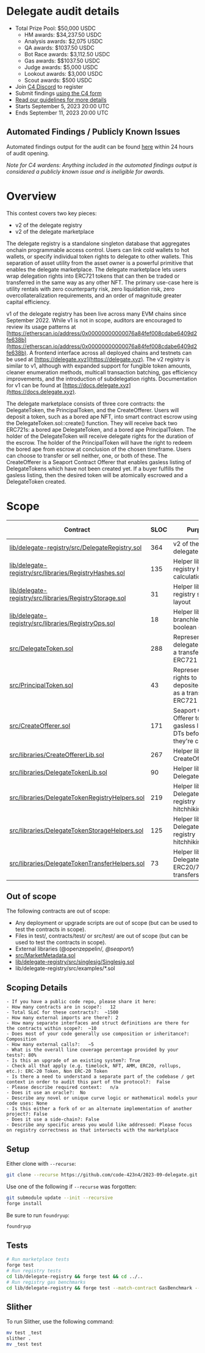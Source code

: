 # Delegate audit details

- Total Prize Pool: $50,000 USDC
  - HM awards: $34,237.50 USDC
  - Analysis awards: $2,075 USDC
  - QA awards: $1037.50 USDC
  - Bot Race awards: $3,112.50 USDC
  - Gas awards: $$1037.50 USDC
  - Judge awards: $5,000 USDC
  - Lookout awards: $3,000 USDC
  - Scout awards: $500 USDC
- Join [C4 Discord](https://discord.gg/code4rena) to register
- Submit findings [using the C4 form](https://code4rena.com/contests/2023-09-delegate/submit)
- [Read our guidelines for more details](https://docs.code4rena.com/roles/wardens)
- Starts September 5, 2023 20:00 UTC
- Ends September 11, 2023 20:00 UTC

## Automated Findings / Publicly Known Issues

Automated findings output for the audit can be found [here](https://github.com/code-423n4/2023-09-delegate/blob/main/bot-report.md) within 24 hours of audit opening.

*Note for C4 wardens: Anything included in the automated findings output is considered a publicly known issue and is ineligible for awards.*

# Overview

This contest covers two key pieces:

- v2 of the delegate registry
- v2 of the delegate marketplace

The delegate registry is a standalone singleton database that aggregates onchain programmable access control. Users can link cold wallets to hot wallets, or specify individual token rights to delegate to other wallets. This separation of asset utility from the asset owner is a powerful primitive that enables the delegate marketplace. The delegate marketplace lets users wrap delegation rights into ERC721 tokens that can then be traded or transferred in the same way as any other NFT. The primary use-case here is utility rentals with zero counterparty risk, zero liquidation risk, zero overcollateralization requirements, and an order of magnitude greater capital efficiency.

v1 of the delegate registry has been live across many EVM chains since September 2022. While v1 is not in scope, auditors are encouraged to review its usage patterns at [https://etherscan.io/address/0x00000000000076a84fef008cdabe6409d2fe638b](https://etherscan.io/address/0x00000000000076a84fef008cdabe6409d2fe638b). A frontend interface across all deployed chains and testnets can be used at [https://delegate.xyz](https://delegate.xyz). The v2 registry is similar to v1, although with expanded support for fungible token amounts, cleaner enumeration methods, multicall transaction batching, gas efficiency improvements, and the introduction of subdelegation rights. Documentation for v1 can be found at [https://docs.delegate.xyz](https://docs.delegate.xyz).

The delegate marketplace consists of three core contracts: the DelegateToken, the PrincipalToken, and the CreateOfferer. Users will deposit a token, such as a bored ape NFT, into smart contract escrow using the DelegateToken.sol::create() function. They will receive back two ERC721s: a bored ape DelegateToken, and a bored ape PrincipalToken. The holder of the DelegateToken will receive delegate rights for the duration of the escrow. The holder of the PrincipalToken will have the right to redeem the bored ape from escrow at conclusion of the chosen timeframe. Users can choose to transfer or sell neither, one, or both of these. The CreateOfferer is a Seaport Contract Offerer that enables gasless listing of DelegateTokens which have not been created yet. If a buyer fulfills the gasless listing, then the desired token will be atomically escrowed and a DelegateToken created.

# Scope

| Contract | SLOC | Purpose | Libraries used |  
| ----------- | ----------- | ----------- | ----------- |
| [lib/delegate-registry/src/DelegateRegistry.sol](https://github.com/delegatexyz/delegate-registry/blob/6d1254de793ccc40134f9bec0b7cb3d9c3632bc1/src/DelegateRegistry.sol) | 364 | v2 of the delegate registry | ??? |
| [lib/delegate-registry/src/libraries/RegistryHashes.sol](https://github.com/delegatexyz/delegate-registry/blob/6d1254de793ccc40134f9bec0b7cb3d9c3632bc1/src/libraries/RegistryHashes.sol) | 135 | Helper library for registry hash calculation | ??? |
| [lib/delegate-registry/src/libraries/RegistryStorage.sol](https://github.com/delegatexyz/delegate-registry/blob/6d1254de793ccc40134f9bec0b7cb3d9c3632bc1/src/libraries/RegistryStorage.sol) | 31 | Helper library for registry storage layout | ??? |
| [lib/delegate-registry/src/libraries/RegistryOps.sol](https://github.com/delegatexyz/delegate-registry/blob/6d1254de793ccc40134f9bec0b7cb3d9c3632bc1/src/libraries/RegistryOps.sol) | 18 | Helper library for branchless boolean ops | ??? |
| [src/DelegateToken.sol](https://github.com/code-423n4/2023-09-delegate/blob/main/src/DelegateToken.sol) | 288 | Represent delegate rights as a transferrable ERC721 | ??? |
| [src/PrincipalToken.sol](https://github.com/code-423n4/2023-09-delegate/blob/main/src/PrincipalToken.sol) | 43 | Represent the rights to claim the deposited token as a transferrable ERC721 | ??? |
| [src/CreateOfferer.sol](https://github.com/code-423n4/2023-09-delegate/blob/main/src/CreateOfferer.sol) | 171 | Seaport Contract Offerer to enable gasless listings of DTs before they're created | ??? |
| [src/libraries/CreateOffererLib.sol](https://github.com/code-423n4/2023-09-delegate/blob/main/src/libraries/CreateOffererLib.sol) | 267 | Helper library for CreateOfferer | ??? |
| [src/libraries/DelegateTokenLib.sol](https://github.com/code-423n4/2023-09-delegate/blob/main/src/libraries/DelegateTokenLib.sol) | 90 | Helper library for DelegateToken | ??? |
| [src/libraries/DelegateTokenRegistryHelpers.sol](https://github.com/code-423n4/2023-09-delegate/blob/main/src/libraries/DelegateTokenRegistryHelpers.sol) | 219 | Helper library for Delegate Token registry hitchhiking | ??? |
| [src/libraries/DelegateTokenStorageHelpers.sol](https://github.com/code-423n4/2023-09-delegate/blob/main/src/libraries/DelegateTokenStorageHelpers.sol) | 125 | Helper library for Delegate Token registry hitchhiking | ??? |
| [src/libraries/DelegateTokenTransferHelpers.sol](https://github.com/code-423n4/2023-09-delegate/blob/main/src/libraries/DelegateTokenTransferHelpers.sol) | 73 | Helper library for Delegate Token ERC20/721/1155 transfers | ??? |

## Out of scope

The following contracts are out of scope:

- Any deployment or upgrade scripts are out of scope (but can be used to test the contracts in scope).
- Files in test/, contracts/test/ or src/test/ are out of scope (but can be used to test the contracts in scope).
- External libraries (@openzeppelin/*, @seaport/*)
- [src/MarketMetadata.sol](https://github.com/code-423n4/2023-09-delegate/blob/main/src/MarketMetadata.sol)
- [lib/delegate-registry/src/singlesig/Singlesig.sol](https://github.com/delegatexyz/delegate-registry/blob/6d1254de793ccc40134f9bec0b7cb3d9c3632bc1/src/singlesig/Singlesig.sol)
- lib/delegate-registry/src/examples/*.sol

## Scoping Details

```
- If you have a public code repo, please share it here:  
- How many contracts are in scope?:   12
- Total SLoC for these contracts?:  ~1500
- How many external imports are there?: 2 
- How many separate interfaces and struct definitions are there for the contracts within scope?:  ~10
- Does most of your code generally use composition or inheritance?:   Composition
- How many external calls?:   ~5
- What is the overall line coverage percentage provided by your tests?: 80%
- Is this an upgrade of an existing system?: True
- Check all that apply (e.g. timelock, NFT, AMM, ERC20, rollups, etc.): ERC-20 Token, Non ERC-20 Token
- Is there a need to understand a separate part of the codebase / get context in order to audit this part of the protocol?:  False 
- Please describe required context:   n/a
- Does it use an oracle?:  No
- Describe any novel or unique curve logic or mathematical models your code uses: None
- Is this either a fork of or an alternate implementation of another project?: False  
- Does it use a side-chain?: False
- Describe any specific areas you would like addressed: Please focus on registry correctness as that intersects with the marketplace
```

## Setup

Either clone with `--recurse`:

```bash
git clone --recurse https://github.com/code-423n4/2023-09-delegate.git
```

Use one of the following if `--recurse` was forgotten:

```bash
git submodule update --init --recursive
forge install
```

Be sure to run `foundryup`:

```bash
foundryup
```

## Tests

```bash
# Run marketplace tests
forge test
# Run registry tests
cd lib/delegate-registry && forge test && cd ../..
# Run registry gas benchmarks
cd lib/delegate-registry && forge test --match-contract GasBenchmark --gas-report > gasbenchmark10mil && forge test --match-contract HashBenchmark --gas-report > hashbenchmark10mil && cd ../..
```

## Slither

To run Slither, use the following command:

```bash
mv test _test
slither .
mv _test test
```
